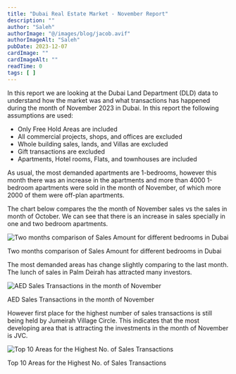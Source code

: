 ```yaml
---
title: "Dubai Real Estate Market - November Report"
description: ""
author: "Saleh"
authorImage: "@/images/blog/jacob.avif"
authorImageAlt: "Saleh"
pubDate: 2023-12-07
cardImage: ""
cardImageAlt: ""
readTime: 0
tags: [ ]
---
```


In this report we are looking at the Dubai Land Department (DLD) data to understand how the market was and what transactions has happened during the month of November 2023 in Dubai. In this report the following assumptions are used:

-   Only Free Hold Areas are included
-   All commercial projects, shops, and offices are excluded
-   Whole building sales, lands, and Villas are excluded
-   Gift transactions are excluded
-   Apartments, Hotel rooms, Flats, and townhouses are included

As usual, the most demanded apartments are 1-bedrooms, however this month there was an increase in the apartments and more than 4000 1-bedroom apartments were sold in the month of November, of which more 2000 of them were off-plan apartments.

The chart below compares the the month of November sales vs the sales in month of October. We can see that there is an increase in sales specially in one and two bedroom apartments.

![Two months comparison of Sales Amount for different bedrooms in Dubai](https://img1.wsimg.com/isteam/ip/c49a412a-7d5c-4c86-b371-17b58bdd84ac/Bedroom%20two%20months.jpg/:/cr=t:0%25,l:0%25,w:100%25,h:100%25/rs=w:1280 "Two months comparison of Sales Amount for different bedrooms in Dubai")

Two months comparison of Sales Amount for different bedrooms in Dubai

The most demanded areas has change slightly comparing to the last month. The lunch of sales in Palm Deirah has attracted many investors.

![AED Sales Transactions in the month of November](https://img1.wsimg.com/isteam/ip/c49a412a-7d5c-4c86-b371-17b58bdd84ac/top%2010%20most%20demanded%20areas%20AED.jpg/:/cr=t:0%25,l:0%25,w:100%25,h:100%25/rs=w:1280 "AED Sales Transactions in the month of November")

AED Sales Transactions in the month of November

However first place for the highest number of sales transactions is still being held by Jumeirah Village Circle. This indicates that the most developing area that is attracting the investments in the month of November is JVC.

![Top 10 Areas for the Highest No. of Sales Transactions ](https://img1.wsimg.com/isteam/ip/c49a412a-7d5c-4c86-b371-17b58bdd84ac/top%2010%20No%20transactions.jpg/:/cr=t:0%25,l:0%25,w:100%25,h:100%25/rs=w:1280 "Top 10 Areas for the Highest No. of Sales Transactions ")

Top 10 Areas for the Highest No. of Sales Transactions
